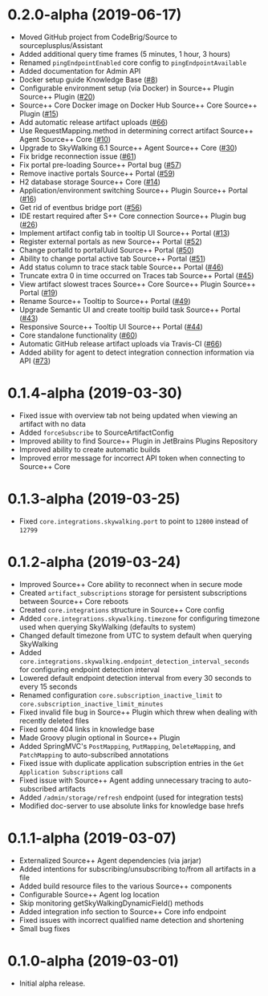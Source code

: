 # 0.2.0-alpha (2019-06-17)

- Moved GitHub project from CodeBrig/Source to sourceplusplus/Assistant
- Added additional query time frames (5 minutes, 1 hour, 3 hours)
- Renamed `pingEndpointEnabled` core config to `pingEndpointAvailable`
- Added documentation for Admin API
- Docker setup guide Knowledge Base ([#8](https://github.com/sourceplusplus/Assistant/issues/8))
- Configurable environment setup (via Docker) in Source++ Plugin Source++ Plugin ([#20](https://github.com/sourceplusplus/Assistant/issues/20))
- Source++ Core Docker image on Docker Hub Source++ Core Source++ Plugin ([#15](https://github.com/sourceplusplus/Assistant/issues/15))
- Add automatic release artifact uploads ([#66](https://github.com/sourceplusplus/Assistant/issues/66))
- Use RequestMapping.method in determining correct artifact Source++ Agent Source++ Core ([#10](https://github.com/sourceplusplus/Assistant/issues/10))
- Upgrade to SkyWalking 6.1 Source++ Agent Source++ Core ([#30](https://github.com/sourceplusplus/Assistant/issues/30))
- Fix bridge reconnection issue ([#61](https://github.com/sourceplusplus/Assistant/issues/61))
- Fix portal pre-loading Source++ Portal bug ([#57](https://github.com/sourceplusplus/Assistant/issues/57))
- Remove inactive portals Source++ Portal ([#59](https://github.com/sourceplusplus/Assistant/issues/59))
- H2 database storage Source++ Core ([#14](https://github.com/sourceplusplus/Assistant/issues/14))
- Application/environment switching Source++ Plugin Source++ Portal ([#16](https://github.com/sourceplusplus/Assistant/issues/16))
- Get rid of eventbus bridge port ([#56](https://github.com/sourceplusplus/Assistant/issues/56))
- IDE restart required after S++ Core connection Source++ Plugin bug ([#26](https://github.com/sourceplusplus/Assistant/issues/26))
- Implement artifact config tab in tooltip UI Source++ Portal ([#13](https://github.com/sourceplusplus/Assistant/issues/13))
- Register external portals as new Source++ Portal ([#52](https://github.com/sourceplusplus/Assistant/issues/52))
- Change portalId to portalUuid Source++ Portal ([#50](https://github.com/sourceplusplus/Assistant/issues/50))
- Ability to change portal active tab Source++ Portal ([#51](https://github.com/sourceplusplus/Assistant/issues/51))
- Add status column to trace stack table Source++ Portal ([#46](https://github.com/sourceplusplus/Assistant/issues/46))
- Truncate extra 0 in time occurred on Traces tab Source++ Portal ([#45](https://github.com/sourceplusplus/Assistant/issues/45))
- View artifact slowest traces Source++ Core Source++ Plugin Source++ Portal ([#19](https://github.com/sourceplusplus/Assistant/issues/19))
- Rename Source++ Tooltip to Source++ Portal ([#49](https://github.com/sourceplusplus/Assistant/issues/49))
- Upgrade Semantic UI and create tooltip build task Source++ Portal ([#43](https://github.com/sourceplusplus/Assistant/issues/43))
- Responsive Source++ Tooltip UI Source++ Portal ([#44](https://github.com/sourceplusplus/Assistant/issues/44))
- Core standalone functionality ([#60](https://github.com/sourceplusplus/Assistant/issues/60))
- Automatic GitHub release artifact uploads via Travis-CI ([#66](https://github.com/sourceplusplus/Assistant/issues/66))
- Added ability for agent to detect integration connection information via API ([#73](https://github.com/sourceplusplus/Assistant/issues/73))

# 0.1.4-alpha (2019-03-30)

- Fixed issue with overview tab not being updated when viewing an artifact with no data
- Added `forceSubscribe` to SourceArtifactConfig
- Improved ability to find Source++ Plugin in JetBrains Plugins Repository
- Improved ability to create automatic builds
- Improved error message for incorrect API token when connecting to Source++ Core

# 0.1.3-alpha (2019-03-25)

- Fixed `core.integrations.skywalking.port` to point to `12800` instead of `12799`

# 0.1.2-alpha (2019-03-24)

- Improved Source++ Core ability to reconnect when in secure mode
- Created `artifact_subscriptions` storage for persistent subscriptions between Source++ Core reboots
- Created `core.integrations` structure in Source++ Core config
- Added `core.integrations.skywalking.timezone` for configuring timezone used when querying SkyWalking (defaults to system)
- Changed default timezone from UTC to system default when querying SkyWalking
- Added `core.integrations.skywalking.endpoint_detection_interval_seconds` for configuring endpoint detection interval
- Lowered default endpoint detection interval from every 30 seconds to every 15 seconds
- Renamed configuration `core.subscription_inactive_limit` to `core.subscription_inactive_limit_minutes`
- Fixed invalid file bug in Source++ Plugin which threw when dealing with recently deleted files
- Fixed some 404 links in knowledge base
- Made Groovy plugin optional in Source++ Plugin
- Added SpringMVC's `PostMapping`, `PutMapping`, `DeleteMapping`, and `PatchMapping` to auto-subscribed annotations
- Fixed issue with duplicate application subscription entries in the `Get Application Subscriptions` call
- Fixed issue with Source++ Agent adding unnecessary tracing to auto-subscribed artifacts
- Added `/admin/storage/refresh` endpoint (used for integration tests)
- Modified doc-server to use absolute links for knowledge base hrefs

# 0.1.1-alpha (2019-03-07)

- Externalized Source++ Agent dependencies (via jarjar)
- Added intentions for subscribing/unsubscribing to/from all artifacts in a file
- Added build resource files to the various Source++ components
- Configurable Source++ Agent log location
- Skip monitoring getSkyWalkingDynamicField() methods
- Added integration info section to Source++ Core info endpoint
- Fixed issues with incorrect qualified name detection and shortening
- Small bug fixes

# 0.1.0-alpha (2019-03-01)

- Initial alpha release.
